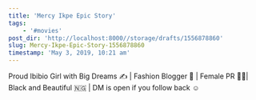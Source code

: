 ```yaml
---
title: 'Mercy Ikpe Epic Story'
tags:
    - '#movies'
post_dir: 'http://localhost:8000//storage/drafts/1556878860'
slug: Mercy-Ikpe-Epic-Story-1556878860
timestamp: 'May 3, 2019, 10:21 am'
---
```

Proud Ibibio Girl with Big Dreams ✍️ | Fashion Blogger 👙 | Female PR 👱‍♀️| Black and Beautiful 🇳🇬 | DM is open if you follow back ☺️